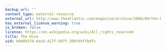 ```yaml
---
backup_url: ''
content_type: external-resource
external_url: http://www.theatlantic.com/magazine/archive/2006/09/the-hive/5118/
has_external_license_warning: true
is_broken: false
license: https://en.wikipedia.org/wiki/All_rights_reserved
title: The Hive
uid: b948b378-6ac6-417f-b97f-38bfd4ffbdfc
---
```

